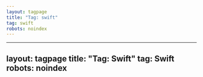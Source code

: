 ```yaml
---
layout: tagpage
title: "Tag: swift"
tag: swift
robots: noindex
---
```

---
layout: tagpage
title: "Tag: Swift"
tag: Swift
robots: noindex
---
